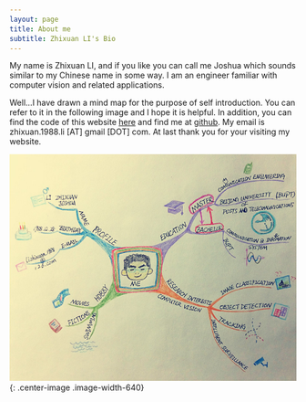 ```yaml
---
layout: page
title: About me
subtitle: Zhixuan LI's Bio
---
```


My name is Zhixuan LI, and if you like you can call me Joshua which sounds similar to my Chinese name in some way. I am an engineer familiar with computer vision and related applications.

Well...I have drawn a mind map for the purpose of self introduction. You can refer to it in the following image and I hope it is helpful. In addition, you can find the code of this website [here](https://github.com/joshua19881228/joshua19881228.github.io) and find me at [github](https://github.com/joshua19881228). My email is zhixuan.1988.li [AT] gmail [DOT] com. At last thank you for your visiting my website.

![Joshua's Profile](https://raw.githubusercontent.com/joshua19881228/joshua19881228.github.io/master/img/my_profile.jpg "Joshua's Profile"){: .center-image .image-width-640}